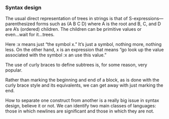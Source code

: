 ### Syntax design

The usual direct representation of trees in strings is that of S-expressions—parenthesized forms such as (A B C D) where A is the root and B, C, and D are A’s (ordered) children. The children can be primitive values or even...wait for it...trees.

Here :x means just “the symbol x.” It’s just a symbol, nothing more, nothing less. On the other hand, x is an expression that means “go look up the value associated with the symbol :x an use this value.”

The use of curly braces to define subtrees is, for some reason, very popular.

Rather than marking the beginning and end of a block, as is done with the curly brace style and its equivalents, we can get away with just marking the end.

How to separate one construct from another is a really big issue in syntax design, believe it or not. We can identify two main classes of languages: those in which newlines are significant and those in which they are not.
